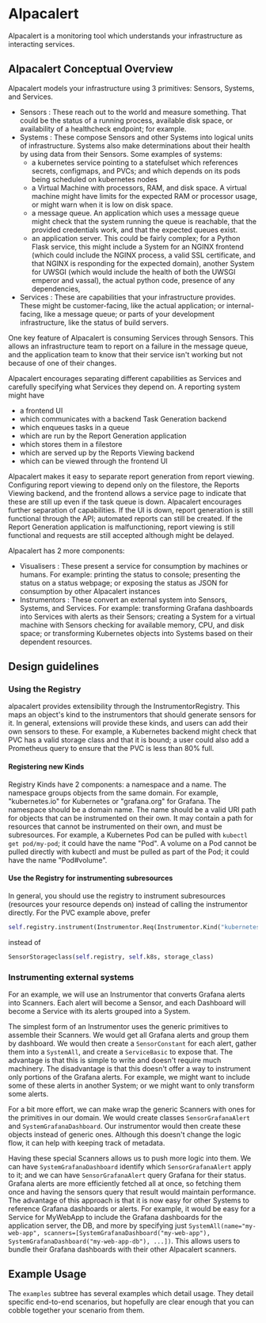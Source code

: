 # Alpacalert

Alpacalert is a monitoring tool which understands your infrastructure as interacting services. 

## Alpacalert Conceptual Overview

Alpacalert models your infrastructure using 3 primitives: Sensors, Systems, and Services.

- Sensors : These reach out to the world and measure something. That could be the status of a running process, available disk space, or availability of a healthcheck endpoint; for example.
- Systems : These compose Sensors and other Systems into logical units of infrastructure. Systems also make determinations about their health by using data from their Sensors. Some examples of systems:
    - a kubernetes service pointing to a statefulset which references secrets, configmaps, and PVCs; and which depends on its pods being scheduled on kubernetes nodes
    - a Virtual Machine with processors, RAM, and disk space. A virtual machine might have limits for the expected RAM or processor usage, or might warn when it is low on disk space.
    - a message queue. An application which uses a message queue might check that the system running the queue is reachable, that the provided credentials work, and that the expected queues exist.
    - an application server. This could be fairly complex; for a Python Flask service, this might include a System for an NGINX frontend (which could include the NGINX process, a valid SSL certificate, and that NGINX is responding for the expected domain), another System for UWSGI (which would include the health of both the UWSGI emperor and vassal), the actual python code, presence of any dependencies, 
- Services : These are capabilities that your infrastructure provides. These might be customer-facing, like the actual application; or internal-facing, like a message queue; or parts of your development infrastructure, like the status of build servers.

One key feature of Alpacalert is consuming Services through Sensors. This allows an infrastructure team to report on a failure in the message queue, and the application team to know that their service isn't working but not because of one of their changes.

Alpacalert encourages separating different capabilities as Services and carefully specifying what Services they depend
on. A reporting system might have
- a frontend UI 
- which communicates with a backend Task Generation backend
- which enqueues tasks in a queue
- which are run by the Report Generation application
- which stores them in a filestore 
- which are served up by the Reports Viewing backend 
- which can be viewed through the frontend UI 

Alpacalert makes it easy to separate report generation from report viewing. Configuring report viewing to depend only on the filestore, the Reports Viewing backend, and the frontend allows a service page to indicate that these are still up even if the task queue is down. Alpacalert encourages further separation of capabilities. If the UI is down, report generation is still functional through the API; automated reports can still be created. If the Report Generation application is malfunctioning, report viewing is still functional and requests are still accepted although might be delayed.

Alpacalert has 2 more components:
- Visualisers : These present a service for consumption by machines or humans. For example: printing the status to console; presenting the status on a status webpage; or exposing the status as JSON for consumption by other Alpacalert instances
- Instrumentors : These convert an external system into Sensors, Systems, and Services. For example: transforming Grafana dashboards into Services with alerts as their Sensors; creating a System for a virtual machine with Sensors checking for available memory, CPU, and disk space; or transforming Kubernetes objects into Systems based on their dependent resources.

## Design guidelines

### Using the Registry

alpacalert provides extensibility through the InstrumentorRegistry. This maps an object's kind to the instrumentors that should generate sensors for it. In general, extensions will provide these kinds, and users can add their own sensors to these. For example, a Kubernetes backend might check that PVC has a valid storage class and that it is bound; a user could also add a Prometheus query to ensure that the PVC is less than 80% full.

#### Registering new Kinds

Registry Kinds have 2 components: a namespace and a name. The namespace groups objects from the same domain. For example, "kubernetes.io" for Kubernetes or "grafana.org" for Grafana. The namespace should be a domain name. The name should be a valid URI path for objects that can be instrumented on their own. It may contain a path for resources that cannot be instrumented on their own, and must be subresources. For example, a Kubernetes Pod can be pulled with `kubectl get pod/my-pod`; it could have the name "Pod". A volume on a Pod cannot be pulled directly with kubectl and must be pulled as part of the Pod; it could have the name "Pod#volume".

#### Use the Registry for instrumenting subresources

In general, you should use the registry to instrument subresources (resources your resource depends on) instead of calling the instrumentor directly. For the PVC example above, prefer

```python
self.registry.instrument(Instrumentor.Req(Instrumentor.Kind("kubernetes.io", "StorageClass"), storage_class_ref), )
```
instead of
```python
SensorStorageclass(self.registry, self.k8s, storage_class)
```

### Instrumenting external systems

For an example, we will use an Instrumentor that converts Grafana alerts into Scanners. Each alert will become a Sensor, and each Dashboard will become a Service with its alerts grouped into a System.

The simplest form of an Instrumentor uses the generic primitives to assemble their Scanners. We would get all Grafana alerts and group them by dashboard. We would then create a `SensorConstant` for each alert, gather them into a `SystemAll`, and create a `ServiceBasic` to expose that. The advantage is that this is simple to write and doesn't require much machinery. The disadvantage is that this doesn't offer a way to instrument only portions of the Grafana alerts. For example, we might want to include some of these alerts in another System; or we might want to only transform some alerts.

For a bit more effort, we can make wrap the generic Scanners with ones for the primitives in our domain. We would create classes `SensorGrafanaAlert` and `SystemGrafanaDashboard`.  Our instrumentor would then create these objects instead of generic ones. Although this doesn't change the logic flow, it can help with keeping track of metadata.

Having these special Scanners allows us to push more logic into them. We can have `SystemGrafanaDashboard` identify which `SensorGrafanaAlert` apply to it; and we can have `SensorGrafanaAlert` query Grafana for their status. Grafana alerts are more efficiently fetched all at once, so fetching them once and having the sensors query that result would maintain performance. The advantage of this approach is that it is now easy for other Systems to reference Grafana dashboards or alerts. For example, it would be easy for a Service for MyWebApp to include the Grafana dashboards for the application server, the DB, and more by specifying just `SystemAll(name="my-web-app", scanners=[SystemGrafanaDashboard("my-web-app"), SystemGrafanaDashboard("my-web-app-db"), ...])`. This allows users to bundle their Grafana dashboards with their other Alpacalert scanners.

## Example Usage

The `examples` subtree has several examples which detail usage. They detail specific end-to-end scenarios, but hopefully
are clear enough that you can cobble together your scenario from them.
